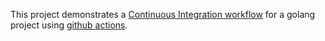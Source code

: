 This project demonstrates a [Continuous Integration workflow](.github/workflows/ci.yaml) for a golang project using [github actions](https://github.com/golang-githubActions).